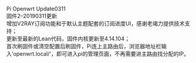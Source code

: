 Pi Openwrt Update0311  
固件2–20190311更新  
增加V2RAY订阅功能和于默认主题配套的订阅进度UI，感谢老竭力提供技术支持；  
更新至最新的Lean代码，固件内核更新至4.14.104；  
首次刷固件或清空配置后刷固件，Pi连上主路由后，浏览器地址栏输入’openwrt.local/’，即可进入pi的管理页面，不再需要进主路由找分配的IP。  
